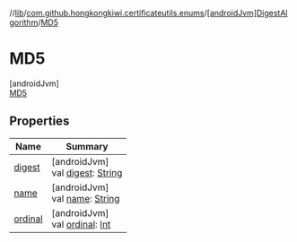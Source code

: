 //[lib](../../../../index.md)/[com.github.hongkongkiwi.certificateutils.enums](../../index.md)/[[androidJvm]DigestAlgorithm](../index.md)/[MD5](index.md)

# MD5

[androidJvm]\
[MD5](index.md)

## Properties

| Name | Summary |
|---|---|
| [digest](../digest.md) | [androidJvm]<br>val [digest](../digest.md): [String](https://kotlinlang.org/api/latest/jvm/stdlib/kotlin/-string/index.html) |
| [name](../../[android-jvm]-signature-algorithm/-s-h-a512_-w-i-t-h_-e-d-d-s-a/index.md#-372974862%2FProperties%2F-1973928616) | [androidJvm]<br>val [name](../../[android-jvm]-signature-algorithm/-s-h-a512_-w-i-t-h_-e-d-d-s-a/index.md#-372974862%2FProperties%2F-1973928616): [String](https://kotlinlang.org/api/latest/jvm/stdlib/kotlin/-string/index.html) |
| [ordinal](../../[android-jvm]-signature-algorithm/-s-h-a512_-w-i-t-h_-e-d-d-s-a/index.md#-739389684%2FProperties%2F-1973928616) | [androidJvm]<br>val [ordinal](../../[android-jvm]-signature-algorithm/-s-h-a512_-w-i-t-h_-e-d-d-s-a/index.md#-739389684%2FProperties%2F-1973928616): [Int](https://kotlinlang.org/api/latest/jvm/stdlib/kotlin/-int/index.html) |
